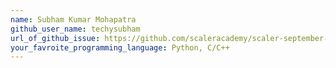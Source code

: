 ```yaml
---
name: Subham Kumar Mohapatra 
github_user_name: techysubham
url_of_github_issue: https://github.com/scaleracademy/scaler-september-open-source-challenge/issues/7
your_favroite_programming_language: Python, C/C++ 
---
```

